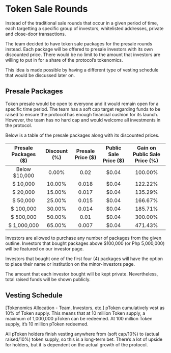 # Token Sale Rounds

Instead of the traditional sale rounds that occur in a given period of time, each targetting a specific group of investors, whitelisted addresses, private and close-door transactions.

The team decided to have token sale packages for the presale rounds instead. Each package will be offered to presale investors with its own discounted price. There would be no limit to the amount that investors are willing to put in for a share of the protocol’s tokenomics.

This idea is made possible by having a different type of vesting schedule that would be discussed later on.

## Presale Packages

Token presale would be open to everyone and it would remain open for a specific time period. The team has a soft cap target regarding funds to be raised to ensure the protocol has enough financial cushion for its launch. However, the team has no hard cap and would welcome all investments in the protocol.

Below is a table of the presale packages along with its discounted prices.

| Presale Packages ($) | Discount (%) | Presale Price ($) | Public Sale Price ($) | Gain on Public Sale Price (%) |
| :------------------: | :----------: | :---------------: | :-------------------: | :---------------------------: |
|    Below $10,000     |    0.00%     |       0.02        |         $0.04         |            100.00%            |
|       $ 10,000       |    10.00%    |       0.018       |         $0.04         |            122.22%            |
|       $ 20,000       |    15.00%    |       0.017       |         $0.04         |            135.29%            |
|       $ 50,000       |    25.00%    |       0.015       |         $0.04         |            166.67%            |
|      $ 100,000       |    30.00%    |       0.014       |         $0.04         |            185.71%            |
|      $ 500,000       |    50.00%    |       0.01        |         $0.04         |            300.00%            |
|     $ 1,000,000      |    65.00%    |       0.007       |         $0.04         |            471.43%            |

Investors are allowed to purchase any number of packages from the given outline. Investors that bought packages above $100,000 (or Php 5,000,000) will be featured on our investor page.

Investors that bought one of the first four (4) packages will have the option to place their name or institution on the minor-investors page.

The amount that each investor bought will be kept private. Nevertheless, total raised funds will be shown publicly.

## Vesting Schedule

[Tokenomics Allocation - Team, Investors, etc.] pToken cumulatively vest as 10% of Token supply. This means that at 10 million Token supply, a maximum of 1,000,000 pToken can be redeemed. At 100 million Token supply, it’s 10 million pToken redeemed.

All pToken holders finish vesting anywhere from (soft cap/10%) to (actual raised/10%) token supply, so this is a long-term bet. There’s a lot of upside for holders, but it is dependent on the actual growth of the protocol.
